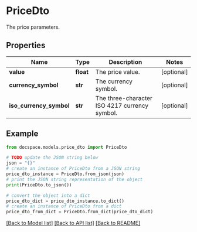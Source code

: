 # PriceDto

The price parameters.

## Properties

Name | Type | Description | Notes
------------ | ------------- | ------------- | -------------
**value** | **float** | The price value. | [optional] 
**currency_symbol** | **str** | The currency symbol. | [optional] 
**iso_currency_symbol** | **str** | The three-character ISO 4217 currency symbol. | [optional] 

## Example

```python
from docspace.models.price_dto import PriceDto

# TODO update the JSON string below
json = "{}"
# create an instance of PriceDto from a JSON string
price_dto_instance = PriceDto.from_json(json)
# print the JSON string representation of the object
print(PriceDto.to_json())

# convert the object into a dict
price_dto_dict = price_dto_instance.to_dict()
# create an instance of PriceDto from a dict
price_dto_from_dict = PriceDto.from_dict(price_dto_dict)
```
[[Back to Model list]](../README.md#documentation-for-models) [[Back to API list]](../README.md#documentation-for-api-endpoints) [[Back to README]](../README.md)


